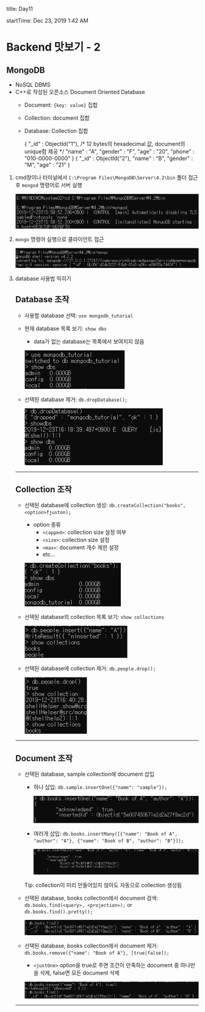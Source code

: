 title: Day11

startTime: Dec 23, 2019 1:42 AM

# Backend 맛보기 - 2

## MongoDB

- NoSQL DBMS
- C++로 작성된 오픈소스 Document Oriented Database
    - Document: `{key: value}` 집합
    - Collection: document 집합
    - Database: Collection 집합

        {
        	"_id" : ObjectId("1"), /* 12 bytes의 hexadecimal 값, document의 unique함 제공 */
        	"name" : "A",
        	"gender" : "F",
        	"age" : "20",
        	"phone" : "010-0000-0000"
        }
        {
        	"_id" : ObjectId("2"),
        	"name" : "B",
        	"gender" : "M",
        	"age" : "21"
        }

1. cmd창이나 터미널에서 `C:\Program Files\MongoDB\Server\4.2\bin` 폴더 접근 후 `mongod` 명령어로 서버 실행

    ![Day11/Untitled.png](Day11/Untitled.png)

2. `mongo` 명령어 실행으로 클라이언트 접근

    ![Day11/Untitled%201.png](Day11/Untitled%201.png)

3. database 사용법 익히기

    ## Database 조작

    - 사용할 database 선택: `use mongodb_tutorial`
    - 현재 database 목록 보기: `show dbs`
        - data가 없는 database는 목록에서 보여지지 않음

        ![Day11/Untitled%202.png](Day11/Untitled%202.png)

    - 선택된 database 제거: `db.dropDatabase();`

        ![Day11/Untitled%203.png](Day11/Untitled%203.png)

    ---

    ## Collection 조작

    - 선택된 database에 collection 생성: `db.createCollection("books", <option>fjuston);`
        - option 종류
            - `<capped>`: collection size 설정 여부
            - `<size>`: collection size 설정
            - `<max>`: document 개수 제한 설정
            - etc...

        ![Day11/Untitled%204.png](Day11/Untitled%204.png)

    - 선택된 database의 collection 목록 보기: `show collections`

        ![Day11/Untitled%205.png](Day11/Untitled%205.png)

    - 선택된 database에 collection 제거: `db.people.drop();`

        ![Day11/Untitled%206.png](Day11/Untitled%206.png)

    ---

    ## Document 조작

    - 선택된 database, sample collection에 document 삽입
        - 하나 삽입: `db.sample.insertOne({"name": "sample"});`

            ![Day11/Untitled%207.png](Day11/Untitled%207.png)

        - 여러개 삽입: `db.books.insertMany([{"name": "Book of A", "author": "A"}, {"name": "Book of B", "author": "B"}]);`

            ![Day11/Untitled%208.png](Day11/Untitled%208.png)

        Tip: collection이 미리 만들어있지 않아도 자동으로 collection 생성됨

    - 선택된 database, books collection에서 document 검색: `db.books.find(<query>, <projection>);` or `db.books.find().pretty();`

        ![Day11/Untitled%209.png](Day11/Untitled%209.png)

    - 선택된 database, books collection에서 document 제거: `db.books.remove({"name": "Book of A"}, [true|false]);`
        - `<justOne>` option을 true로 주면 조건이 만족하는 document 중 하나만을 삭제, false면 모든 document 삭제

        ![Day11/Untitled%2010.png](Day11/Untitled%2010.png)

    ---